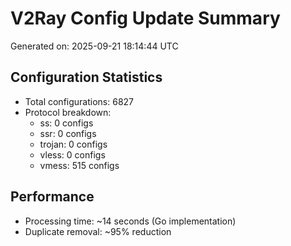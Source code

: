 # V2Ray Config Update Summary
Generated on: 2025-09-21 18:14:44 UTC

## Configuration Statistics
- Total configurations: 6827
- Protocol breakdown:
  - ss: 0 configs
  - ssr: 0 configs
  - trojan: 0 configs
  - vless: 0 configs
  - vmess: 515 configs

## Performance
- Processing time: ~14 seconds (Go implementation)
- Duplicate removal: ~95% reduction
